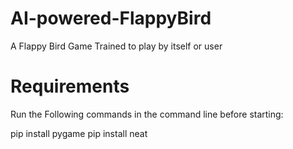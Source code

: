 # AI-powered-FlappyBird
A Flappy Bird Game Trained to play by itself or user

# Requirements
Run the Following commands in the command line before starting:

pip install pygame 
pip install neat 


